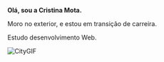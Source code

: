 <p><strong>Olá, sou a Cristina Mota.</strong><p/>
<p>Moro no exterior, e estou em transição de carreira.</p>
<p>Estudo desenvolvimento Web.</p>

<span>![CityGIF](https://user-images.githubusercontent.com/110698111/187922589-5bb3ef16-d5d3-413e-b09c-3a74a6644b43.gif)</span>

